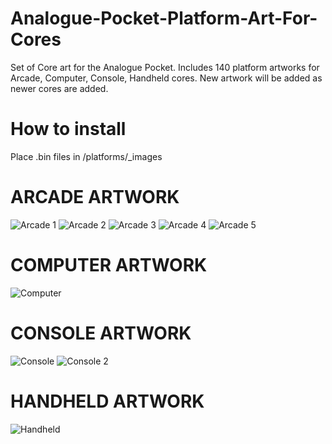 # Analogue-Pocket-Platform-Art-For-Cores
Set of Core art for the Analogue Pocket. Includes 140 platform artworks for Arcade, Computer, Console, Handheld cores. New artwork will be added as newer cores are added.

# How to install
Place .bin files in /platforms/_images

# ARCADE ARTWORK
![Arcade 1](https://github.com/user-attachments/assets/7635edad-f672-4542-8017-c91a0ed49f9f)
![Arcade 2](https://github.com/user-attachments/assets/67809065-4340-498f-9e5a-9766fbfaa9a0)
![Arcade 3](https://github.com/user-attachments/assets/2d93f499-0179-4943-8530-72296be2ff05)
![Arcade 4](https://github.com/user-attachments/assets/8c6521b3-372a-4fe0-b6bd-78b429259db1)
![Arcade 5](https://github.com/user-attachments/assets/e7edab59-5b28-477a-a523-9f9a82c5b46c)

# COMPUTER ARTWORK
![Computer](https://github.com/user-attachments/assets/19a2d27e-64ea-46ff-801b-b158c370526a)

# CONSOLE ARTWORK
![Console](https://github.com/user-attachments/assets/51c50109-0967-4ef0-91d3-76ecc9c20ef8)
![Console 2](https://github.com/user-attachments/assets/f6823171-b7c9-47f8-993d-3efc716eba32)

# HANDHELD ARTWORK
![Handheld](https://github.com/user-attachments/assets/e511bfe2-4f9a-4769-9373-6bb88b8233c1)
